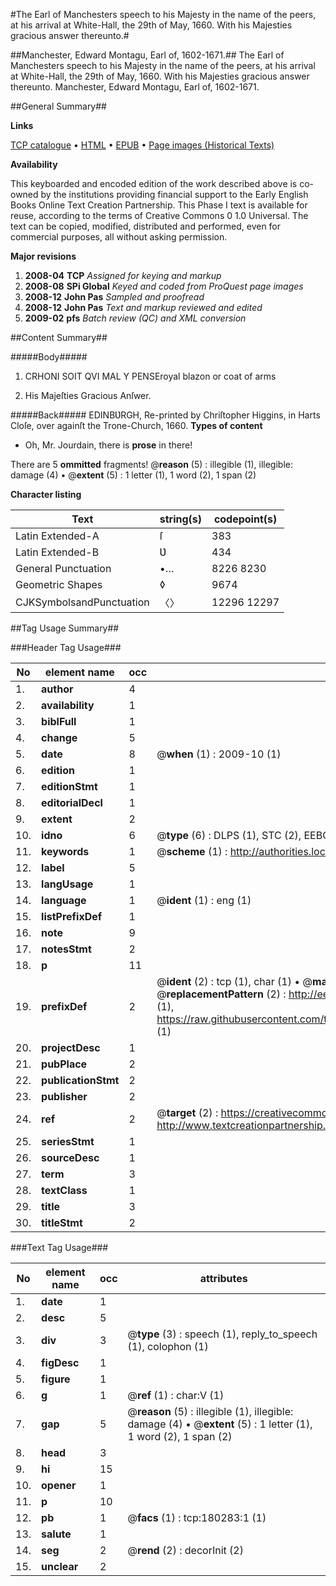 #The Earl of Manchesters speech to his Majesty in the name of the peers, at his arrival at White-Hall, the 29th of May, 1660. With his Majesties gracious answer thereunto.#

##Manchester, Edward Montagu, Earl of, 1602-1671.##
The Earl of Manchesters speech to his Majesty in the name of the peers, at his arrival at White-Hall, the 29th of May, 1660. With his Majesties gracious answer thereunto.
Manchester, Edward Montagu, Earl of, 1602-1671.

##General Summary##

**Links**

[TCP catalogue](http://www.ota.ox.ac.uk/tcp/)  • 
[HTML](http://tei.it.ox.ac.uk/tcp/Texts-HTML/free/B04/B04457.html)  • 
[EPUB](http://tei.it.ox.ac.uk/tcp/Texts-EPUB/free/B04/B04457.epub) • 
[Page images (Historical Texts)](https://data.historicaltexts.jisc.ac.uk/view?pubId=eebo-53981547e&pageId=eebo-53981547e-180283-1)

**Availability**

This keyboarded and encoded edition of the
	       work described above is co-owned by the institutions
	       providing financial support to the Early English Books
	       Online Text Creation Partnership. This Phase I text is
	       available for reuse, according to the terms of Creative
	       Commons 0 1.0 Universal. The text can be copied,
	       modified, distributed and performed, even for
	       commercial purposes, all without asking permission.

**Major revisions**

1. __2008-04__ __TCP__ *Assigned for keying and markup*
1. __2008-08__ __SPi Global__ *Keyed and coded from ProQuest page images*
1. __2008-12__ __John Pas__ *Sampled and proofread*
1. __2008-12__ __John Pas__ *Text and markup reviewed and edited*
1. __2009-02__ __pfs__ *Batch review (QC) and XML conversion*

##Content Summary##

#####Body#####

1. CRHONI SOIT QVI MAL Y PENSEroyal blazon or coat of arms

1. His Majeſties Gracious Anſwer.

#####Back#####
EDINBƲRGH, Re-printed by Chriſtopher Higgins, in Harts Cloſe, over againſt the Trone-Church, 1660.
**Types of content**

  * Oh, Mr. Jourdain, there is **prose** in there!

There are 5 **ommitted** fragments! 
 @__reason__ (5) : illegible (1), illegible: damage (4)  •  @__extent__ (5) : 1 letter (1), 1 word (2), 1 span (2)

**Character listing**


|Text|string(s)|codepoint(s)|
|---|---|---|
|Latin Extended-A|ſ|383|
|Latin Extended-B|Ʋ|434|
|General Punctuation|•…|8226 8230|
|Geometric Shapes|◊|9674|
|CJKSymbolsandPunctuation|〈〉|12296 12297|

##Tag Usage Summary##

###Header Tag Usage###

|No|element name|occ|attributes|
|---|---|---|---|
|1.|__author__|4||
|2.|__availability__|1||
|3.|__biblFull__|1||
|4.|__change__|5||
|5.|__date__|8| @__when__ (1) : 2009-10 (1)|
|6.|__edition__|1||
|7.|__editionStmt__|1||
|8.|__editorialDecl__|1||
|9.|__extent__|2||
|10.|__idno__|6| @__type__ (6) : DLPS (1), STC (2), EEBO-CITATION (1), OCLC (1), VID (1)|
|11.|__keywords__|1| @__scheme__ (1) : http://authorities.loc.gov/ (1)|
|12.|__label__|5||
|13.|__langUsage__|1||
|14.|__language__|1| @__ident__ (1) : eng (1)|
|15.|__listPrefixDef__|1||
|16.|__note__|9||
|17.|__notesStmt__|2||
|18.|__p__|11||
|19.|__prefixDef__|2| @__ident__ (2) : tcp (1), char (1)  •  @__matchPattern__ (2) : ([0-9\-]+):([0-9IVX]+) (1), (.+) (1)  •  @__replacementPattern__ (2) : http://eebo.chadwyck.com/downloadtiff?vid=$1&page=$2 (1), https://raw.githubusercontent.com/textcreationpartnership/Texts/master/tcpchars.xml#$1 (1)|
|20.|__projectDesc__|1||
|21.|__pubPlace__|2||
|22.|__publicationStmt__|2||
|23.|__publisher__|2||
|24.|__ref__|2| @__target__ (2) : https://creativecommons.org/publicdomain/zero/1.0/ (1), http://www.textcreationpartnership.org/docs/. (1)|
|25.|__seriesStmt__|1||
|26.|__sourceDesc__|1||
|27.|__term__|3||
|28.|__textClass__|1||
|29.|__title__|3||
|30.|__titleStmt__|2||


###Text Tag Usage###

|No|element name|occ|attributes|
|---|---|---|---|
|1.|__date__|1||
|2.|__desc__|5||
|3.|__div__|3| @__type__ (3) : speech (1), reply_to_speech (1), colophon (1)|
|4.|__figDesc__|1||
|5.|__figure__|1||
|6.|__g__|1| @__ref__ (1) : char:V (1)|
|7.|__gap__|5| @__reason__ (5) : illegible (1), illegible: damage (4)  •  @__extent__ (5) : 1 letter (1), 1 word (2), 1 span (2)|
|8.|__head__|3||
|9.|__hi__|15||
|10.|__opener__|1||
|11.|__p__|10||
|12.|__pb__|1| @__facs__ (1) : tcp:180283:1 (1)|
|13.|__salute__|1||
|14.|__seg__|2| @__rend__ (2) : decorInit (2)|
|15.|__unclear__|2||
